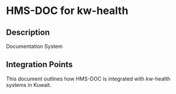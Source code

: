 # HMS-DOC for kw-health

## Description

Documentation System

## Integration Points

This document outlines how HMS-DOC is integrated with kw-health systems in Kuwait.
